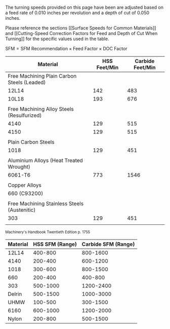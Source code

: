 The turning speeds provided on this page have been are adjusted based on a feed rate of 0.010 inches per revolution and a depth of cut of 0.050 inches. 

Please reference the sections [[Surface Speeds for Common Materials]] and [[Cutting-Speed Correction Factors for Feed and Depth of Cut When Turning]] for the specific values used in the table.

$\text{SFM}=\text{SFM Recommendation}\times\text{Feed Factor}\times\text{DOC Factor}$

| Material                                     | HSS  Feet/Min | Carbide Feet/Min |
| -------------------------------------------- | ------------- | ---------------- |
| Free Machining Plain Carbon Steels (Leaded)  |               |                  |
| 12L14                                        | 142           | 483              |
| 10L18                                        | 193           | 676              |
|                                              |               |                  |
| Free Machining Alloy Steels (Resulfurized)   |               |                  |
| 4140                                         | 129           | 515              |
| 4150                                         | 129           | 515              |
|                                              |               |                  |
| Plain  Carbon Steels                         |               |                  |
| 1018                                         | 129           | 451              |
|                                              |               |                  |
| Aluminium Alloys (Heat Treated Wrought)      |               |                  |
| 6061-T6                                      | 773           | 1546             |
|                                              |               |                  |
| Copper Alloys                                |               |                  |
| 660 (C93200)                                 |               |                  |
|                                              |               |                  |
| Free Machining Stainless Steels (Austenitic) |               |                  |
| 303                                          | 129           | 451              |
|                                              |               |                  |

<small>Machinery's Handbook Twentieth Edition p. 1755</small>

| Material | HSS SFM (Range) | Carbide SFM (Range) |
| -------- | --------------- | ------------------- |
| 12L14    | 400-800         | 800-1600            |
| 4140     | 200-400         | 600-1200            |
| 1018     | 300-600         | 800-1500            |
| 660      | 200-400         | 400-800             |
| 303      | 500-1000        | 1200-2400           |
| Delrin   | 500-1500        | 1000-3000           |
| UHMW     | 100-500         | 300-1500            |
| 6160     | 600-1000        | 1200-2000           |
| Nylon    | 200-800         | 500-1500            |
